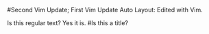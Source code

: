 #Second Vim Update; First Vim Update Auto Layout: Edited with Vim.



Is this regular text?
Yes it is.
#Is this a title?

